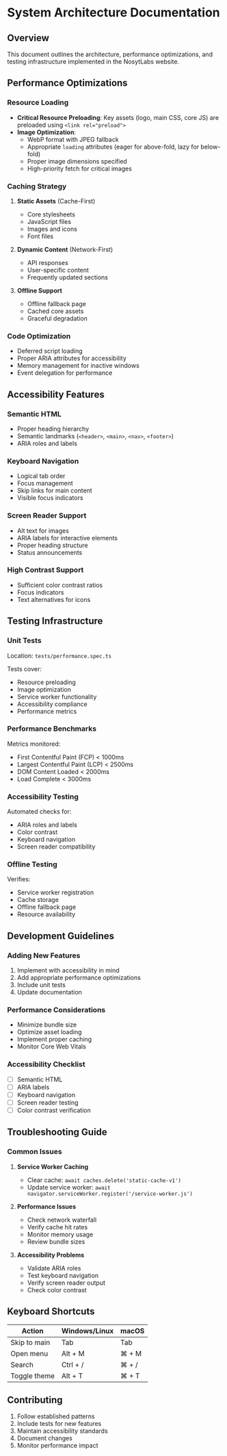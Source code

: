 # System Architecture Documentation

## Overview

This document outlines the architecture, performance optimizations, and testing infrastructure implemented in the NosytLabs website.

## Performance Optimizations

### Resource Loading
- **Critical Resource Preloading**: Key assets (logo, main CSS, core JS) are preloaded using `<link rel="preload">`
- **Image Optimization**: 
  - WebP format with JPEG fallback
  - Appropriate `loading` attributes (eager for above-fold, lazy for below-fold)
  - Proper image dimensions specified
  - High-priority fetch for critical images

### Caching Strategy
1. **Static Assets** (Cache-First)
   - Core stylesheets
   - JavaScript files
   - Images and icons
   - Font files

2. **Dynamic Content** (Network-First)
   - API responses
   - User-specific content
   - Frequently updated sections

3. **Offline Support**
   - Offline fallback page
   - Cached core assets
   - Graceful degradation

### Code Optimization
- Deferred script loading
- Proper ARIA attributes for accessibility
- Memory management for inactive windows
- Event delegation for performance

## Accessibility Features

### Semantic HTML
- Proper heading hierarchy
- Semantic landmarks (`<header>`, `<main>`, `<nav>`, `<footer>`)
- ARIA roles and labels

### Keyboard Navigation
- Logical tab order
- Focus management
- Skip links for main content
- Visible focus indicators

### Screen Reader Support
- Alt text for images
- ARIA labels for interactive elements
- Proper heading structure
- Status announcements

### High Contrast Support
- Sufficient color contrast ratios
- Focus indicators
- Text alternatives for icons

## Testing Infrastructure

### Unit Tests
Location: `tests/performance.spec.ts`

Tests cover:
- Resource preloading
- Image optimization
- Service worker functionality
- Accessibility compliance
- Performance metrics

### Performance Benchmarks
Metrics monitored:
- First Contentful Paint (FCP) < 1000ms
- Largest Contentful Paint (LCP) < 2500ms
- DOM Content Loaded < 2000ms
- Load Complete < 3000ms

### Accessibility Testing
Automated checks for:
- ARIA roles and labels
- Color contrast
- Keyboard navigation
- Screen reader compatibility

### Offline Testing
Verifies:
- Service worker registration
- Cache storage
- Offline fallback page
- Resource availability

## Development Guidelines

### Adding New Features
1. Implement with accessibility in mind
2. Add appropriate performance optimizations
3. Include unit tests
4. Update documentation

### Performance Considerations
- Minimize bundle size
- Optimize asset loading
- Implement proper caching
- Monitor Core Web Vitals

### Accessibility Checklist
- [ ] Semantic HTML
- [ ] ARIA labels
- [ ] Keyboard navigation
- [ ] Screen reader testing
- [ ] Color contrast verification

## Troubleshooting Guide

### Common Issues

1. **Service Worker Caching**
   - Clear cache: `await caches.delete('static-cache-v1')`
   - Update service worker: `await navigator.serviceWorker.register('/service-worker.js')`

2. **Performance Issues**
   - Check network waterfall
   - Verify cache hit rates
   - Monitor memory usage
   - Review bundle sizes

3. **Accessibility Problems**
   - Validate ARIA roles
   - Test keyboard navigation
   - Verify screen reader output
   - Check color contrast

## Keyboard Shortcuts

| Action | Windows/Linux | macOS |
|--------|--------------|-------|
| Skip to main | Tab | Tab |
| Open menu | Alt + M | ⌘ + M |
| Search | Ctrl + / | ⌘ + / |
| Toggle theme | Alt + T | ⌘ + T |

## Contributing

1. Follow established patterns
2. Include tests for new features
3. Maintain accessibility standards
4. Document changes
5. Monitor performance impact